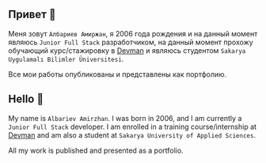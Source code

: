 ## Привет 👋

Меня зовут `Албариев Амиржан`, я 2006 года рождения и на данный момент являюсь `Junior Full Stack` разработчиком, на данный момент прохожу обучающий курс/стажировку в [Devman](https://dvmn.org/) и являюсь студентом `Sakarya Uygulamalı Bilimler Üniversitesi`.

Все мои работы опубликованы и представлены как портфолию.

## Hello 👋

My name is `Albariev Amirzhan`. I was born in 2006, and I am currently a `Junior Full Stack` developer. I am enrolled in a training course/internship at [Devman](https://dvmn.org/) and am also a student at `Sakarya University of Applied Sciences`.

All my work is published and presented as a portfolio.

